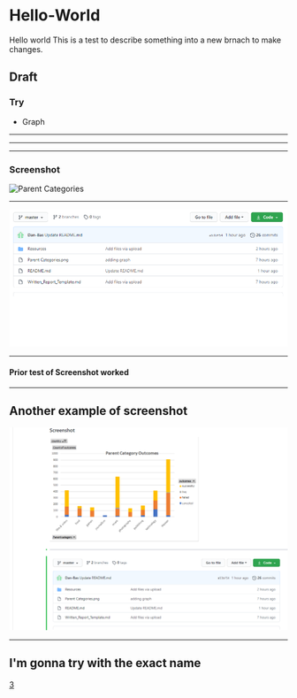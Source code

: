 # Hello-World
Hello world
This is a test to describe something into a new brnach to make changes.
## Draft
### Try
* Graph

---

---

---
### Screenshot

![Parent Categories](https://user-images.githubusercontent.com/67299365/88468725-a9b78300-ceb5-11ea-8b3a-0a96229daffc.png)

---

![Test Graph](test.png)

---
#### Prior test of Screenshot worked

---
## Another example of screenshot

![2nd Test](Test/test2.png)

---

## I'm gonna try with the exact name

[3](Resources/Outcomes_vs_Goals.png)

